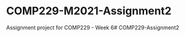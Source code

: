 # COMP229-M2021-Assignment2
Assignment project for COMP229 - Week 6#   C O M P 2 2 9 - A s s i g n m e n t 2  
 